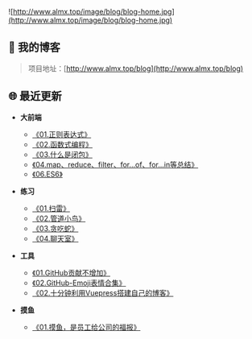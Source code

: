 ![http://www.almx.top/image/blog/blog-home.jpg](http://www.almx.top/image/blog/blog-home.jpg)

## 💌 我的博客

> 项目地址：[http://www.almx.top/blog](http://www.almx.top/blog)

## 🌐 最近更新

- **大前端**
  - [《01.正则表达式》](http://www.almx.top/blog/PAGE/2019-10-14-js-reg)
  - [《02.函数式编程》](http://www.almx.top/blog/PAGE/2019-10-14-js-func-code)
  - [《03.什么是闭包》](http://www.almx.top/blog/PAGE/2019-11-11-js-scope)
  - [《04.map、reduce、filter、for...of、for...in等总结》](http://www.almx.top/blog/PAGE/2019-11-18-js-func)
  - [《06.ES6》](http://www.almx.top/blog/PAGE/2019-10-14-es6)

- **练习**
  - [《01.扫雷》](http://www.almx.top/blog/PAGE/2019-10-23-sweep)
  - [《02.管道小鸟》](http://www.almx.top/blog/PAGE/2019-10-23-bird)
  - [《03.贪吃蛇》](http://www.almx.top/blog/PAGE/2019-10-23-snake)
  - [《04.聊天室》](http://www.almx.top/blog/PAGE/2019-10-14-myChat)

- **工具**
  - [《01.GitHub贡献不增加》](http://www.almx.top/blog/PAGE/2019-10-23-git-contribution)
  - [《02.GitHub-Emoji表情合集》](http://www.almx.top/blog/PAGE/2019-11-20-git-emoji)
  - [《02.十分钟利用Vuepress搭建自己的博客》](http://www.almx.top/blog/PAGE/2019-10-25-build-blog)

- **摸鱼**
  - [《01.摸鱼，是员工给公司的福报》](http://www.almx.top/blog/PAGE/2019-10-23-touch-fish-hhhh)
